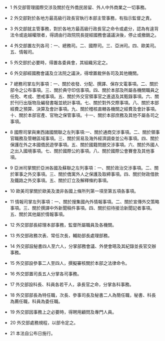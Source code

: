 * 1 外交部管理國際交涉及關於在外僑民居留、外人中外商業之一切事務。

* 2 外交部對於各地方最高級行政長官執行本部主管事務，有指示監督之責。

* 3 外交部就主管事務，對於各地方最高級行政長官之命令或處分，認為有違背法令或逾越權限者，得請由行政院院長提經國務會議議決後，停止或撤銷之。

* 4 外交部置左列各司：一、總務司。二、國際司。三、亞洲司。四、歐美司。五、情報司。

* 5 外交部於必要時，得置各委員會，其組織另定之。

* 6 外交部經國務會議及立法院之議決，得增置裁併各司及其他機關。

* 7 總務司掌左列事項：一、關於收發、分配、撰譯、保存文電事項。二、關於部令之公布事項。三、關於典守印信事項。四、關於本部及所屬各機關職員之任免、考成、懲戒事項。五、關於外交官領事官之進退及其甄錄事項。六、關於刊行出版物及編發書報並統計事項。七、關於對外交際事項。八、關於本部經費之預算、決算及會計事項。九、關於稽核直轄各機關之經費及會計事項。十、關於本部官產、官物之保管事項。十一、關於本部庶務及其他不屬各司之事項。

* 8 國際司掌與東西諸國關聯之左列事項:一、關於通商交涉事項。二、關於領事官職務及管轄區域事項。三、關於貿易及海外經濟調查並公布事項。四、關於保護在外之本國僑民遊學事項。五、關於國籍問題交涉事項。六、關於外國人之出入國境事項。七、關於國際公約事項。八、關於國際公會賽會及其他事項。

* 9 亞洲司掌關於亞洲各國及蘇聯之左列事項：一、關於政治交涉事項。二、關於軍事之外交事項。三、關於僑寓外人之保護及取締事項。四、關於財政借款及鐵路之外交事項。五、關於訂立及解釋條約事項。

* 10 歐美司掌關於歐美及澳非各國上條所列第一項至第五項各事項。

* 11 情報司掌左列事項：一、關於搜集國內外情報事項。二、關於宣傳外交策略事項。三、關於撰譯中外新聞稿件事項。四、關於招待接洽新聞記者事項。五、關於其他屬於情報事項。

* 12 外交部部長綜理本部事務，監督所屬職員及各機關。

* 13 外交部政務次表、常任次長，輔助部長處理部務。

* 14 外交部設秘書四人至六人，分掌部務會議、外使會晤及其紀錄並長官交辦事務。

* 15 外交部設參事二人至四人，撰擬審核關於本部之法律命令。

* 16 外交部置司長五人分掌各司事務。

* 17 外交部設科長、科員各若干人，承長官之命，分掌各科事務。

* 18 外交部部長為特任職，次長、參事司長及秘書二人為簡任職，秘書、科長為薦任職，科員為委任職。

* 19 外交部因事務上之必要時，得聘用顧問及專門人員。

* 20 外交部處務規程，以部令定之。

* 21 本法自公布日施行。

